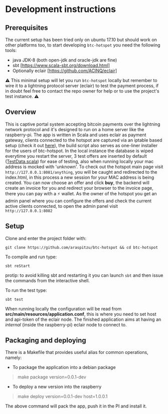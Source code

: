 # Development instructions

## Prerequisites 
The current setup has been tried only on ubuntu 17.10 but should work on other platforms too,
to start developing `btc-hotspot` you  need the following tools:
- java JDK-8 (both open-jdk and oracle-jdk are fine) 
- sbt [https://www.scala-sbt.org/download.html]
- Optionally eclair [https://github.com/ACINQ/eclair]


:warning: This minimal setup will let you run `btc-hotspot` locally but remember to wire it to a lightning protocol
server (eclair) to test the payment process, if in doubt feel free to contact the repo owner for help or 
to use the project's test instance. :warning:

## Overview
This is captive portal system accepting bitcoin payments over the lightning network protocol and it's designed to run on a 
home server like the raspberry-pi. The app is written in Scala and uses eclair as payment gateway, clients connected to the hotspot
are captured via an iptable based setup (check it out [here](https://github.com/araspitzu/btc-hotspot/blob/master/buildscript.sh)), 
the build script also serves as one-liner installer for the users of btc-hotspot. In the local instance the database is wiped everytime 
you restart the server, 3 test offers are inserted by default ([TestData.scala](https://github.com/araspitzu/btc-hotspot/blob/master/src/main/scala/commons/TestData.scala)) for ease of testing, 
also when running locally your mac address is mocked with 'unknown'. To check out the hotspot main page visit `http://127.0.0.1:8081/anything`,
you will be caught and redirected to the index.html, in this process a new session  for your MAC address is being created. 
You can now choose an offer and click __buy__, the backend will create an invoice for you and redirect your browser to the invoice page, 
there you can pay with a :zap: wallet. As the owner of the hotspot you get an admin panel where you can configure the offers and check 
the current active clients connected, to open the admin panel visit `http://127.0.0.1:8082`


## Setup
Clone and enter the project folder with:

```git clone https://github.com/araspitzu/btc-hotspot && cd btc-hotspot```

To compile and run type:

```sbt reStart```

protip: to avoid killing sbt and restarting it you can launch `sbt` and then issue 
the commands from the interactive shell.

To run the test type: 

```sbt test```

When running locally the configuration will be read from __src/main/resources/application.conf__,
this is where you need to set host and api-token of the eclair node. The finished application aims
at having an _internal_ (inside the raspberry-pi) eclair node to connect to.

## Packaging and deploying

There is a Makefile that provides useful alias for common operations, namely:

- To package the application into a debian package
> make package version=0.0.1-dev 

- To deploy a new version into the raspberry 
> make deploy version=0.0.1-dev host=1.0.0.1

The above command will pack the app, push it in the PI and install it.
